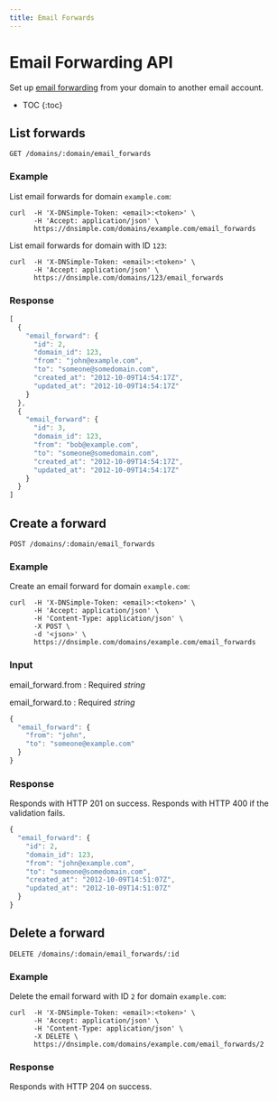 ```yaml
---
title: Email Forwards
---
```


# Email Forwarding API

Set up [email forwarding](http://support.dnsimple.com/questions/22536-How-do-I-set-up-email-forwarding-with-DNSimple) from your domain to another email account.

* TOC
{:toc}


## List forwards

    GET /domains/:domain/email_forwards

### Example

List email forwards for domain `example.com`:

    curl  -H 'X-DNSimple-Token: <email>:<token>' \
          -H 'Accept: application/json' \
          https://dnsimple.com/domains/example.com/email_forwards

List email forwards for domain with ID `123`:

    curl  -H 'X-DNSimple-Token: <email>:<token>' \
          -H 'Accept: application/json' \
          https://dnsimple.com/domains/123/email_forwards

### Response

~~~ js
[
  {
    "email_forward": {
      "id": 2,
      "domain_id": 123,
      "from": "john@example.com",
      "to": "someone@somedomain.com",
      "created_at": "2012-10-09T14:54:17Z",
      "updated_at": "2012-10-09T14:54:17Z"
    }
  },
  {
    "email_forward": {
      "id": 3,
      "domain_id": 123,
      "from": "bob@example.com",
      "to": "someone@somedomain.com",
      "created_at": "2012-10-09T14:54:17Z",
      "updated_at": "2012-10-09T14:54:17Z"
    }
  }
]
~~~


## Create a forward

    POST /domains/:domain/email_forwards

### Example

Create an email forward for domain `example.com`:

    curl  -H 'X-DNSimple-Token: <email>:<token>' \
          -H 'Accept: application/json' \
          -H 'Content-Type: application/json' \
          -X POST \
          -d '<json>' \
          https://dnsimple.com/domains/example.com/email_forwards

### Input

email_forward.from
: Required _string_

email_forward.to
: Required _string_

~~~ js
{
  "email_forward": {
    "from": "john",
    "to": "someone@example.com"
  }
}
~~~

### Response

Responds with HTTP 201 on success.
Responds with HTTP 400 if the validation fails.

~~~ js
{
  "email_forward": {
    "id": 2,
    "domain_id": 123,
    "from": "john@example.com",
    "to": "someone@somedomain.com",
    "created_at": "2012-10-09T14:51:07Z",
    "updated_at": "2012-10-09T14:51:07Z"
  }
}
~~~


## Delete a forward

    DELETE /domains/:domain/email_forwards/:id

### Example

Delete the email forward with ID `2` for domain `example.com`:

    curl  -H 'X-DNSimple-Token: <email>:<token>' \
          -H 'Accept: application/json' \
          -H 'Content-Type: application/json' \
          -X DELETE \
          https://dnsimple.com/domains/example.com/email_forwards/2

### Response

Responds with HTTP 204 on success.

